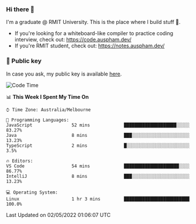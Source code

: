 ### Hi there 👋

I'm a graduate @ RMIT University. This is the place where I build stuff 👀. 

- If you're looking for a whiteboard-like compiler to practice coding interview, check out: https://code.auspham.dev/
- If you're RMIT student, check out: https://notes.auspham.dev/

### 🔑 Public key

In case you ask, my public key is available [here](https://public.auspham.dev/).

<!--START_SECTION:waka-->
![Code Time](http://img.shields.io/badge/Code%20Time-831%20hrs%2034%20mins-blue)

📊 **This Week I Spent My Time On** 

```text
⌚︎ Time Zone: Australia/Melbourne

💬 Programming Languages: 
JavaScript               52 mins             ████████████████████░░░░░   83.27% 
Java                     8 mins              ███░░░░░░░░░░░░░░░░░░░░░░   13.23% 
TypeScript               2 mins              █░░░░░░░░░░░░░░░░░░░░░░░░   3.5%

🔥 Editors: 
VS Code                  54 mins             █████████████████████░░░░   86.77% 
IntelliJ                 8 mins              ███░░░░░░░░░░░░░░░░░░░░░░   13.23%

💻 Operating System: 
Linux                    1 hr 3 mins         █████████████████████████   100.0%

```


 Last Updated on 02/05/2022 01:06:07 UTC
<!--END_SECTION:waka-->

<!--
**rockmanvnx6/rockmanvnx6** is a ✨ _special_ ✨ repository because its `README.md` (this file) appears on your GitHub profile.

Here are some ideas to get you started:

- 🔭 I’m currently working on ...
- 🌱 I’m currently learning ...
- 👯 I’m looking to collaborate on ...
- 🤔 I’m looking for help with ...
- 💬 Ask me about ...
- 📫 How to reach me: ...
- 😄 Pronouns: ...
- ⚡ Fun fact: ...
-->
